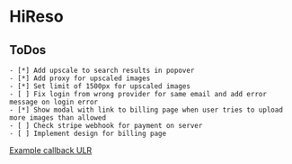 # HiReso

## ToDos

    - [*] Add upscale to search results in popover
    - [*] Add proxy for upscaled images
    - [*] Set limit of 1500px for upscaled images
    - [ ] Fix login from wrong provider for same email and add error message on login error
    - [*] Show modal with link to billing page when user tries to upload more images than allowed
    - [ ] Check stripe webhook for payment on server
    - [ ] Implement design for billing page

[Example callback ULR](https://serp-mvp-progand.vercel.app/?callbackUrl=https%3A%2F%2Fserp-mvp-progand.vercel.app%2F%3FcallbackUrl%3Dhttps%253A%252F%252Fserp-mvp-progand.vercel.app%252F%253FcallbackUrl%253Dhttps%25253A%25252F%25252Fserp-mvp-progand.vercel.app%25252F%2526error%253DOAuthAccountNotLinked%2523%26error%3DOAuthAccountNotLinked%23&error=OAuthAccountNotLinked#)
